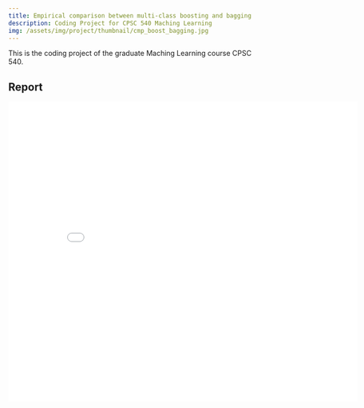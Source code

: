```yaml
---
title: Empirical comparison between multi-class boosting and bagging
description: Coding Project for CPSC 540 Maching Learning
img: /assets/img/project/thumbnail/cmp_boost_bagging.jpg
---
```


This is the coding project of the graduate Maching Learning course CPSC 540.

## Report

<embed src="/assets/files/cpsc540_multi_class_adaboost.pdf" width="700" height="600" type='application/pdf'>
